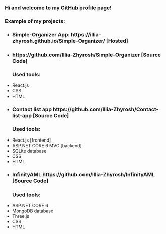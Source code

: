 ### Hi and welcome to my GitHub profile page!

<h3>Example of my projects:</h3>
<ul>
  <li > <h3> Simple-Organizer App: https://illia-zhyrosh.github.io/Simple-Organizer/  [Hosted]</h3> </li>
  <li > <h3> https://github.com/Illia-Zhyrosh/Simple-Organizer [Source Code]</h3> </li>
  
<h3> Used tools: </h3>
 <li> React.js  </li> 
  <li> CSS </li>
  <li> HTML </li>
 

<li> <h3> Contact list app https://github.com/Illia-Zhyrosh/Contact-list-app [Source Code] </h3> </li>

  <h3> Used tools: </h3>
  <li> React.js  [frontend]</li> 
  <li> ASP.NET CORE 6 MVC [backend]</li>
  <li> SQLite database </li>
  <li> CSS </li>
  <li> HTML </li>

<li> <h3>  InfinityAML  https://github.com/Illia-Zhyrosh/InfinityAML [Source Code] </h3> </li>

  <h3> Used tools: </h3> 
  <li> ASP.NET CORE 6 </li>
  <li> MongoDB database </li>
  <li> Three.js </li>
  <li> CSS </li>
  <li> HTML </li>
  
</ul>
<!--
**Illia-Zhyrosh/Illia-Zhyrosh** is a ✨ _special_ ✨ repository because its `README.md` (this file) appears on your GitHub profile.

Here are some ideas to get you started:

- 🔭 I’m currently working on ...
- 🌱 I’m currently learning ...
- 👯 I’m looking to collaborate on ...
- 🤔 I’m looking for help with ...
- 💬 Ask me about ...
- 📫 How to reach me: ...
- 😄 Pronouns: ...
- ⚡ Fun fact: ...
-->
